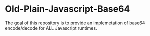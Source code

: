 # Old-Plain-Javascript-Base64
The goal of this repository is to provide an implemetation of base64 encode/decode for ALL Javascript runtimes.
